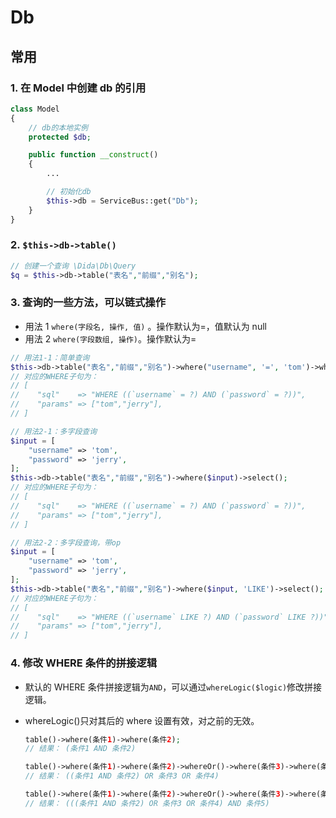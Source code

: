 # Db

## 常用

### 1. 在 Model 中创建 db 的引用

```php
class Model
{
    // db的本地实例
    protected $db;

    public function __construct()
    {
        ...

        // 初始化db
        $this->db = ServiceBus::get("Db");
    }
}
```

### 2. `$this->db->table()`

```php
// 创建一个查询 \Dida\Db\Query
$q = $this->db->table("表名","前缀","别名");
```

### 3. 查询的一些方法，可以链式操作

- 用法 1 `where(字段名, 操作, 值)` 。操作默认为=，值默认为 null
- 用法 2 `where(字段数组, 操作)`。操作默认为=

```php
// 用法1-1：简单查询
$this->db->table("表名","前缀","别名")->where("username", '=', 'tom')->where("password", '=', 'jerry')->select();
// 对应的WHERE子句为：
// [
//    "sql"    => "WHERE ((`username` = ?) AND (`password` = ?))",
//    "params" => ["tom","jerry"],
// ]

// 用法2-1：多字段查询
$input = [
    "username" => 'tom',
    "password" => 'jerry',
];
$this->db->table("表名","前缀","别名")->where($input)->select();
// 对应的WHERE子句为：
// [
//    "sql"    => "WHERE ((`username` = ?) AND (`password` = ?))",
//    "params" => ["tom","jerry"],
// ]

// 用法2-2：多字段查询，带op
$input = [
    "username" => 'tom',
    "password" => 'jerry',
];
$this->db->table("表名","前缀","别名")->where($input, 'LIKE')->select();
// 对应的WHERE子句为：
// [
//    "sql"    => "WHERE ((`username` LIKE ?) AND (`password` LIKE ?))",
//    "params" => ["tom","jerry"],
// ]
```

### 4. 修改 WHERE 条件的拼接逻辑

- 默认的 WHERE 条件拼接逻辑为`AND`，可以通过`whereLogic($logic)`修改拼接逻辑。
- whereLogic()只对其后的 where 设置有效，对之前的无效。

  ```php
  table()->where(条件1)->where(条件2);
  // 结果： (条件1 AND 条件2)

  table()->where(条件1)->where(条件2)->whereOr()->where(条件3)->where(条件4);
  // 结果： ((条件1 AND 条件2) OR 条件3 OR 条件4)

  table()->where(条件1)->where(条件2)->whereOr()->where(条件3)->where(条件4)->whereAnd()->where(条件5);
  // 结果： (((条件1 AND 条件2) OR 条件3 OR 条件4) AND 条件5)
  ```
